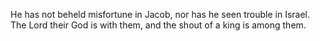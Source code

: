 He has not beheld misfortune in Jacob, nor has he seen trouble in Israel. The Lord their God is with them, and the shout of a king is among them.
